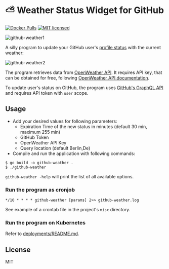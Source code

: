 # :partly_sunny: Weather Status Widget for GitHub

[![Docker Pulls](https://img.shields.io/docker/pulls/varankinv/github-weather.svg)](https://hub.docker.com/r/varankinv/github-weather)
[![MIT licensed](https://img.shields.io/badge/license-MIT-blue.svg)](https://raw.githubusercontent.com/narqo/github-weather/master/LICENSE)

![github-weather1](docs/github-weather-card.jpg)

A silly program to update your GitHub user's [profile status](https://github.blog/changelog/2019-01-09-set-your-status/) with the current weather:

![github-weather2](docs/github-weather.jpg)

The program retrieves data from [OpenWeather API](https://openweathermap.org). It requires API key,
that can be obtained for free, following [OpenWeather API documentation][1].

To update user's status on GitHub, the program uses [GitHub's GraphQL API](https://developer.github.com/v4/) and requires API
token with `user` scope.

## Usage
- Add your desired values for following parameters:
  - Expiration Time of the new status in minutes (default 30 min, maximum 255 min)
  - GitHub Token
  - OpenWeather API Key
  - Query location (default Berlin,De)
- Compile and run the application with following commands:
```
$ go build -o github-weather .
$ ./github-weather
```

`github-weather -help` will print the list of all available options.

### Run the program as cronjob

```
*/10 * * * * github-weather [params] 2>> github-weather.log
```

See example of a crontab file in the project's `misc` directory.

### Run the program on Kubernetes

Refer to [deployments/README.md](./deployments/README.md).

## License

MIT

[1]: https://openweathermap.org/api
